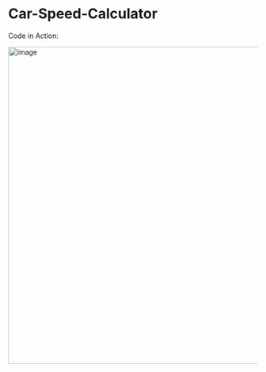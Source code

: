 # Car-Speed-Calculator
Code in Action:

<img width="641" alt="image" src="https://github.com/mubeen-zulfiqar/Infinite-Calculator/assets/83843193/14ca6a2b-42ee-4dce-be7f-2e1385f230ab">
